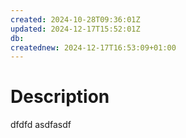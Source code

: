 ```yaml
---
created: 2024-10-28T09:36:01Z
updated: 2024-12-17T15:52:01Z
db: 
creatednew: 2024-12-17T16:53:09+01:00
---
```

# Description
dfdfd
asdfasdf
